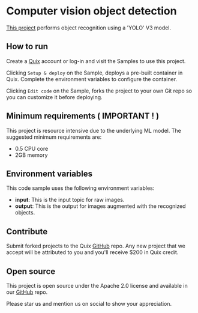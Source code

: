 # Computer vision object detection

[This project](https://github.com/quixio/quix-samples/tree/main/python/transformations/Image-processing-object-detection) performs object recognition using a 'YOLO' V3 model.

## How to run

Create a [Quix](https://portal.platform.quix.ai/self-sign-up?xlink=github) account or log-in and visit the Samples to use this project.

Clicking `Setup & deploy` on the Sample, deploys a pre-built container in Quix. Complete the environment variables to configure the container.

Clicking `Edit code` on the Sample, forks the project to your own Git repo so you can customize it before deploying.

## Minimum requirements ( IMPORTANT ! )

This project is resource intensive due to the underlying ML model. 
The suggested minimum requirements are:

- 0.5 CPU core
- 2GB memory

## Environment variables

This code sample uses the following environment variables:

- **input**: This is the input topic for raw images.
- **output**: This is the output for images augmented with the recognized objects.

## Contribute

Submit forked projects to the Quix [GitHub](https://github.com/quixio/quix-samples) repo. Any new project that we accept will be attributed to you and you'll receive $200 in Quix credit.

## Open source

This project is open source under the Apache 2.0 license and available in our [GitHub](https://github.com/quixio/quix-samples) repo.

Please star us and mention us on social to show your appreciation.

